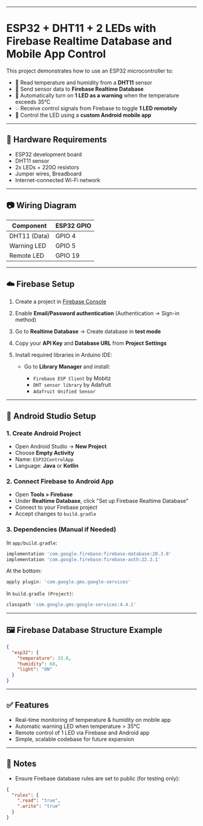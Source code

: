 
---

# ESP32 + DHT11 + 2 LEDs with Firebase Realtime Database and Mobile App Control

This project demonstrates how to use an ESP32 microcontroller to:

* 📡 Read temperature and humidity from a **DHT11** sensor
* 🔄 Send sensor data to **Firebase Realtime Database**
* 🚨 Automatically turn on **1 LED as a warning** when the temperature exceeds 35°C
* 💡 Receive control signals from Firebase to toggle **1 LED remotely**
* 📱 Control the LED using a **custom Android mobile app**

---

## 🔧 Hardware Requirements

* ESP32 development board
* DHT11 sensor
* 2x LEDs + 220Ω resistors
* Jumper wires, Breadboard
* Internet-connected Wi-Fi network

---

## 📷 Wiring Diagram

| Component    | ESP32 GPIO |
| ------------ | ---------- |
| DHT11 (Data) | GPIO 4     |
| Warning LED  | GPIO 5     |
| Remote LED   | GPIO 19    |

---

## ☁️ Firebase Setup

1. Create a project in [Firebase Console](https://console.firebase.google.com)
2. Enable **Email/Password authentication** (Authentication → Sign-in method)
3. Go to **Realtime Database** → Create database in **test mode**
4. Copy your **API Key** and **Database URL** from **Project Settings**
5. Install required libraries in Arduino IDE:

   * Go to **Library Manager** and install:

     * `Firebase ESP Client` by Mobitz
     * `DHT sensor library` by Adafruit
     * `Adafruit Unified Sensor`

---


## 📲 Android Studio Setup

### 1. Create Android Project

* Open Android Studio → **New Project**
* Choose **Empty Activity**
* Name: `ESP32ControlApp`
* Language: **Java** or **Kotlin**

### 2. Connect Firebase to Android App

* Open **Tools > Firebase**
* Under **Realtime Database**, click "Set up Firebase Realtime Database"
* Connect to your Firebase project
* Accept changes to `build.gradle`

### 3. Dependencies (Manual if Needed)

In `app/build.gradle`:

```gradle
implementation 'com.google.firebase:firebase-database:20.3.0'
implementation 'com.google.firebase:firebase-auth:22.3.1'
```

At the bottom:

```gradle
apply plugin: 'com.google.gms.google-services'
```

In `build.gradle (Project)`:

```gradle
classpath 'com.google.gms:google-services:4.4.1'
```

---

## 🖼️ Firebase Database Structure Example

```json
{
  "esp32": {
    "temperature": 33.8,
    "humidity": 68,
    "light": "ON"
  }
}

```

---

## ✅ Features

* Real-time monitoring of temperature & humidity on mobile app
* Automatic warning LED when temperature > 35°C
* Remote control of 1 LED via Firebase and Android app
* Simple, scalable codebase for future expansion

---

## 📌 Notes

* Ensure Firebase database rules are set to public (for testing only):

```json
{
  "rules": {
    ".read": "true",
    ".write": "true"
  }
}
```



